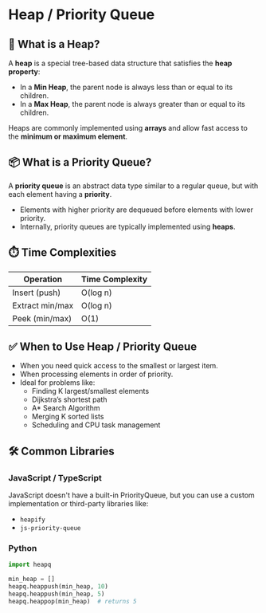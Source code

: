 # Heap / Priority Queue

## 🧠 What is a Heap?

A **heap** is a special tree-based data structure that satisfies the **heap property**:

-   In a **Min Heap**, the parent node is always less than or equal to its children.
-   In a **Max Heap**, the parent node is always greater than or equal to its children.

Heaps are commonly implemented using **arrays** and allow fast access to the **minimum or maximum element**.

## 📦 What is a Priority Queue?

A **priority queue** is an abstract data type similar to a regular queue, but with each element having a **priority**.

-   Elements with higher priority are dequeued before elements with lower priority.
-   Internally, priority queues are typically implemented using **heaps**.

## ⏱️ Time Complexities

| Operation       | Time Complexity |
| --------------- | --------------- |
| Insert (push)   | O(log n)        |
| Extract min/max | O(log n)        |
| Peek (min/max)  | O(1)            |

## ✅ When to Use Heap / Priority Queue

-   When you need quick access to the smallest or largest item.
-   When processing elements in order of priority.
-   Ideal for problems like:
    -   Finding K largest/smallest elements
    -   Dijkstra’s shortest path
    -   A\* Search Algorithm
    -   Merging K sorted lists
    -   Scheduling and CPU task management

## 🛠️ Common Libraries

### JavaScript / TypeScript

JavaScript doesn't have a built-in PriorityQueue, but you can use a custom implementation or third-party libraries like:

-   `heapify`
-   `js-priority-queue`

### Python

```python
import heapq

min_heap = []
heapq.heappush(min_heap, 10)
heapq.heappush(min_heap, 5)
heapq.heappop(min_heap)  # returns 5
```
